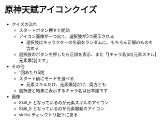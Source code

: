 # 原神天賦アイコンクイズ




- クイズの流れ
  - スタートボタン押すと開始
  - アイコン画像が一つ出て、選択肢が5つ表示される
    - 選択肢はキャラクターの名前をランダムに。もちろん正解のものを含める
  - 選択肢のボタンを押したら正誤を表示、また「[キャラ名]の[元素スキル|元素爆発]です」
- その他
  - 1回あたり5問
  - スタート前にモードを選べる
    - 元素スキルだけ、元素爆発だけ、両方とも
  - 選択肢と結果に表示するキャラ名は日本語です
- 画像
  - Skill_E となっているのが元素スキルのアイコン
  - Skill_S となっているのが元素爆発のアイコン
  - skills/ ディレクトリ配下にある